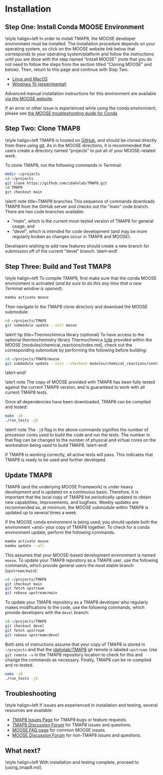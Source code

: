 # Installation

## Step One: Install Conda MOOSE Environment

!style halign=left
In order to install TMAP8, the MOOSE developer environment must be installed. The
installation procedure depends on your operating system, so click on the MOOSE
website link below that corresponds to your operating system/platform and follow
the instructions until you are done with the step named "Install MOOSE" (note that
you do not need to follow the steps from the section titled "Cloning MOOSE" and below). Then,
return to this page and continue with Step Two.

- [Linux and MacOS](https://mooseframework.inl.gov/getting_started/installation/conda.html)
- [Windows 10 (experimental)](https://mooseframework.inl.gov/getting_started/installation/windows10.html)

Advanced manual installation instructions for this environment are available
[via the MOOSE website](https://mooseframework.inl.gov/getting_started/installation/index.html).

If an error or other issue is experienced while using the conda environment,
please see [the MOOSE troubleshooting guide for Conda](https://mooseframework.inl.gov/help/troubleshooting.html#condaissues)

## Step Two: Clone TMAP8

!style halign=left
TMAP8 is hosted on [GitHub](https://github.com/idaholab/TMAP8), and should be
cloned directly from there using [git](https://git-scm.com/). As in the MOOSE
directions, it is recommended that users create a directory named "projects" to
put all of your MOOSE-related work.

To clone TMAP8, run the following commands in Terminal:

```bash
mkdir ~/projects
cd ~/projects
git clone https://github.com/idaholab/TMAP8.git
cd TMAP8
git checkout main
```

!alert! note title=TMAP8 branches
This sequence of commands downloads TMAP8 from the GitHub server and checks
out the "main" code branch. There are two code branches available:

- "main", which is the current most-tested version of TMAP8 for general usage, and
- "devel", which is intended for code development (and may be more regularly broken
  as changes occur in TMAP8 and MOOSE).

Developers wishing to add new features should create a new branch for submission
off of the current "devel" branch.
!alert-end!

## Step Three: Build and Test TMAP8

!style halign=left
To compile TMAP8, first make sure that the conda MOOSE environment is activated
(*and be sure to do this any time that a new Terminal window is opened*):

```bash
mamba activate moose
```

Then navigate to the TMAP8 clone directory and download the MOOSE submodule:

```bash
cd ~/projects/TMAP8
git submodule update --init moose
```

!alert! tip title=Thermochimica library (optional)
To have access to the optional thermochemistry library Thermochimica [!cite](piro2013) provided within
the MOOSE [modules/chemical_reactions/index.md], check out the corresponding submodule by performing
the following before building:

```bash
cd ~/projects/TMAP8/moose
git submodule update --init --checkout modules/chemical_reactions/contrib/thermochimica
```
!alert-end!

!alert note
The copy of MOOSE provided with TMAP8 has been fully tested against the current
TMAP8 version, and is guaranteed to work with all current TMAP8 tests.

Once all dependencies have been downloaded, TMAP8 can be compiled and tested:

```bash
make -j8
./run_tests -j8
```

!alert! note
The `-j8` flag in the above commands signifies the number of processor cores used to
build the code and run the tests. The number in that flag can be changed to the
number of physical and virtual cores on the workstation being used to build TMAP8.
!alert-end!

If TMAP8 is working correctly, all active tests will pass. This indicates that
TMAP8 is ready to be used and further developed.

## Update TMAP8

TMAP8 (and the underlying MOOSE Framework) is under heavy development and is updated on a continuous
basis. Therefore, it is important that the local copy of TMAP8 be periodically updated to obtain new
capabilities, improvements, and bugfixes. Weekly updates are recommended as, at minimum, the MOOSE
submodule within TMAP8 is updated up to several times a week.

If the MOOSE conda environment is being used, you should update both the environment +and+ your copy
of TMAP8 together. To check for a conda environment update, perform the following commands.

```bash
mamba activate moose
mamba update --all
```

This assumes that your MOOSE-based development environment is named `moose`. To update your TMAP8
repository as a TMAP8 user, use the following commands, which provide general users the most stable
branch (`upstream/main`):

```bash
cd ~/projects/TMAP8
git checkout main
git fetch upstream
git rebase upstream/main
```

To update your TMAP8 repository as a TMAP8 developer who regularly makes modifications to the code, use the following commands,
which provide developers with the `devel` branch:

```bash
cd ~/projects/TMAP8
git checkout devel
git fetch upstream
git rebase upstream/devel
```

Both sets of instructions assume that your copy of TMAP8 is stored in `~/projects` and that the [idaholab/TMAP8](https://github.com/idaholab/TMAP8)
git remote is labeled `upstream`. Use `git remote -v` in the TMAP8 repository location to check for
this and change the commands as necessary. Finally, TMAP8 can be re-compiled and re-tested.

```bash
make -j8
./run_tests -j8
```

## Troubleshooting

!style halign=left
If issues are experienced in installation and testing, several resources
are available:

- [TMAP8 Issues Page](https://github.com/idaholab/TMAP8/issues) for TMAP8 bugs or feature requests.
- [TMAP8 Discussion Forum](https://github.com/idaholab/TMAP8/discussions) for TMAP8 issues and questions.
- [MOOSE FAQ page](https://mooseframework.inl.gov/help/faq/index.html) for common MOOSE issues.
- [MOOSE Discussion Forum](https://github.com/idaholab/moose/discussions) for non-TMAP8 issues and questions.

## What next?

!style halign=left
With installation and testing complete, proceed to [using_tmap8.md].
